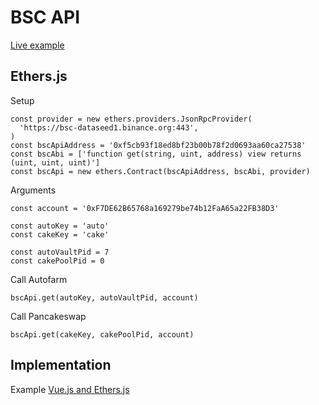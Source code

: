 # BSC API

[Live example](https://mc01.github.io/bsc-api/)

## Ethers.js

Setup
```JS
const provider = new ethers.providers.JsonRpcProvider(
  'https://bsc-dataseed1.binance.org:443',
)
const bscApiAddress = '0xf5cb93f18ed8bf23b00b78f2d0693aa60ca27538'
const bscAbi = ['function get(string, uint, address) view returns (uint, uint, uint)']
const bscApi = new ethers.Contract(bscApiAddress, bscAbi, provider)
```

Arguments
```JS
const account = '0xF7DE62B65768a169279be74b12FaA65a22FB38D3'

const autoKey = 'auto'
const cakeKey = 'cake'

const autoVaultPid = 7
const cakePoolPid = 0
```

Call Autofarm
```JS
bscApi.get(autoKey, autoVaultPid, account)
```

Call Pancakeswap
```JS
bscApi.get(cakeKey, cakePoolPid, account)
```

## Implementation

Example [Vue.js and Ethers.js](https://github.com/Mc01/bsc-api/blob/master/example/src/components/HelloWorld.vue)
